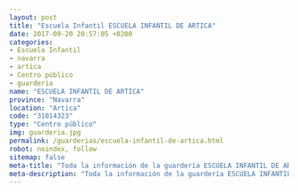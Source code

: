 ```yaml
---
layout: post
title: "Escuela Infantil ESCUELA INFANTIL DE ARTICA"
date: 2017-09-20 20:57:05 +0200
categories:
- Escuela Infantil
- navarra
- artica
- Centro público
- guarderia
name: "ESCUELA INFANTIL DE ARTICA"
province: "Navarra"
location: "Artica"
code: "31014323"
type: "Centro público"
img: guarderia.jpg
permalink: /guarderias/escuela-infantil-de-artica.html
robot: noindex, follow
sitemap: false
meta-title: "Toda la información de la guardería ESCUELA INFANTIL DE ARTICA"
meta-description: "Toda la información de la guardería ESCUELA INFANTIL DE ARTICA"
---
```

